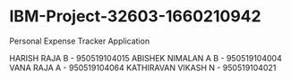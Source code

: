 # IBM-Project-32603-1660210942
Personal Expense Tracker Application

HARISH RAJA B -	950519104015
ABISHEK NIMALAN A B -	950519104004
VANA RAJA A	- 950519104064 
KATHIRAVAN VIKASH N -	950519104021

